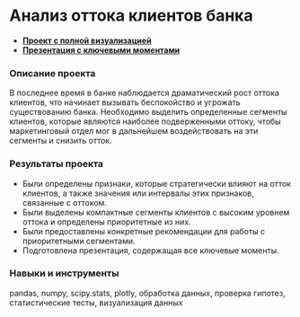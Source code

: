 # Анализ оттока клиентов банка

- **[Проект с полной визуализацией](https://clck.ru/3AQrWr)** 
- **[Презентация с ключевыми моментами](https://clck.ru/3ANDfr)** 

### Описание проекта
В последнее время в банке наблюдается драматический рост оттока клиентов, что начинает вызывать беспокойство и угрожать существованию банка. Необходимо выделить определенные сегменты клиентов, которые являются наиболее подверженными оттоку, чтобы маркетинговый отдел мог в дальнейшем воздействовать на эти сегменты и снизить отток. 

### Результаты проекта
- Были определены признаки, которые стратегически влияют на отток клиентов, а также значения или интервалы этих признаков, связанные с оттоком.
- Были выделены компактные сегменты клиентов с высоким уровнем оттока и определены приоритетные из них.
- Были предоставлены конкретные рекомендации для работы с приоритетными сегментами.
- Подготовлена презентация, содержащая все ключевые моменты.

### Навыки и инструменты
pandas, numpy, scipy.stats, plotly, обработка данных, проверка гипотез, статистические тесты, визуализация данных
